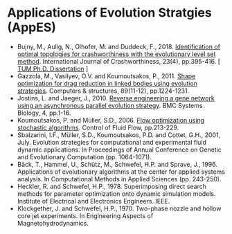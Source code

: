 # Applications of Evolution Stratgies (AppES)

* Bujny, M., Aulig, N., Olhofer, M. and Duddeck, F., 2018. [Identification of optimal topologies for crashworthiness with the evolutionary level set method](https://www.tandfonline.com/doi/abs/10.1080/13588265.2017.1331493). International Journal of Crashworthiness, 23(4), pp.395-416. [ [TUM Ph.D. Dissertation](https://mediatum.ub.tum.de/doc/1540709/document.pdf) ]
* Gazzola, M., Vasilyev, O.V. and Koumoutsakos, P., 2011. [Shape optimization for drag reduction in linked bodies using evolution strategies](https://www.sciencedirect.com/science/article/abs/pii/S0045794910002154). Computers & structures, 89(11-12), pp.1224-1231.
* Jostins, L. and Jaeger, J., 2010. [Reverse engineering a gene network using an asynchronous parallel evolution strategy](https://link.springer.com/article/10.1186/1752-0509-4-17). BMC Systems Biology, 4, pp.1-16.
* Koumoutsakos, P. and Müller, S.D., 2006. [Flow optimization using stochastic algorithms](https://link.springer.com/chapter/10.1007/978-3-540-36085-8_10). Control of Fluid Flow, pp.213-229.
* Sbalzarini, I.F., Müller, S.D., Koumoutsakos, P.D. and Cottet, G.H., 2001, July. Evolution strategies for computational and experimental fluid dynamic applications. In Proceedings of Annual Conference on Genetic and Evolutionary Computation (pp. 1064-1071).
* Bäck, T., Hammel, U., Schütz, M., Schwefel, H.P. and Sprave, J., 1996. Applications of evolutionary algorithms at the center for applied systems analysis. In Computational Methods in Applied Sciences (pp. 243-250).
* Heckler, R. and Schwefel, H.P., 1978. Superimposing direct search methods for parameter optimization onto dynamic simulation models. Institute of Electrical and Electronics Engineers. IEEE.
* Klockgether, J. and Schwefel, H.P., 1970. Two-phase nozzle and hollow core jet experiments. In Engineering Aspects of Magnetohydrodynamics.
